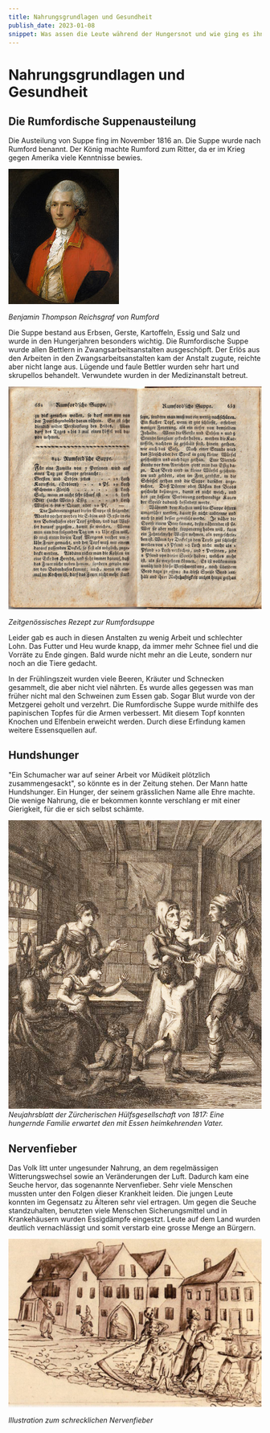 ```yaml
---
title: Nahrungsgrundlagen und Gesundheit
publish_date: 2023-01-08
snippet: Was assen die Leute während der Hungersnot und wie ging es ihnen während dieser Zeit?
---
```


# Nahrungsgrundlagen und Gesundheit

## Die Rumfordische Suppenausteilung

Die Austeilung von Suppe fing im November 1816 an. Die Suppe wurde nach Rumford benannt. Der König machte Rumford zum Ritter, da er im Krieg gegen Amerika viele Kenntnisse bewies.

![Rumford](../images/Rumford.jpg)

*Benjamin Thompson Reichsgraf von Rumford*

Die Suppe bestand aus Erbsen, Gerste, Kartoffeln, Essig und Salz und wurde in den Hungerjahren besonders wichtig. Die Rumfordische Suppe wurde allen Bettlern in Zwangsarbeitsanstalten ausgeschöpft. Der Erlös aus den Arbeiten in den Zwangsarbeitsanstalten kam der Anstalt zugute, reichte aber nicht lange aus. Lügende und faule Bettler wurden sehr hart und skrupellos behandelt. Verwundete wurden in der Medizinanstalt betreut.

![Rezept](../images/Rumford_Suppe.jpg)

*Zeitgenössisches Rezept zur Rumfordsuppe*

Leider gab es auch in diesen Anstalten zu wenig Arbeit und schlechter Lohn. Das Futter und Heu wurde knapp, da immer mehr Schnee fiel und die Vorräte zu Ende gingen. Bald wurde nicht mehr an die Leute, sondern nur noch an die Tiere gedacht.

In der Frühlingszeit wurden viele Beeren, Kräuter und Schnecken gesammelt, die aber nicht viel nährten. Es wurde alles gegessen was man früher nicht mal den Schweinen zum Essen gab. Sogar Blut wurde von der Metzgerei geholt und verzehrt. Die Rumfordische Suppe wurde mithilfe des papinischen Topfes für die Armen verbessert. Mit diesem Topf konnten Knochen und Elfenbein erweicht werden. Durch diese Erfindung kamen weitere Essensquellen auf.

## Hundshunger

"Ein Schumacher war auf seiner Arbeit vor Müdikeit plötzlich zusammengesackt", so könnte es in der Zeitung stehen. Der Mann hatte Hundshunger. Ein Hunger, der seinem grässlichen Name alle Ehre machte. Die wenige Nahrung, die er bekommen konnte verschlang er mit einer Gierigkeit, für die er sich selbst schämte.

![](../images/familie.png)
*Neujahrsblatt der Zürcherischen Hülfsgesellschaft von 1817: Eine hungernde Familie erwartet den mit Essen heimkehrenden Vater.*


## Nervenfieber

Das Volk litt unter ungesunder Nahrung, an dem regelmässigen Witterungswechsel sowie an Veränderungen der Luft. Dadurch kam eine Seuche hervor, das sogenannte Nervenfieber. Sehr viele Menschen mussten unter den Folgen dieser Krankheit leiden. Die jungen Leute konnten im Gegensatz zu Älteren sehr viel ertragen. Um gegen die Seuche standzuhalten, benutzten viele Menschen Sicherungsmittel und in Krankehäusern wurden Essigdämpfe eingestzt. Leute auf dem Land wurden deutlich vernachlässigt und somit verstarb eine grosse Menge an Bürgern.

![](../images/Das_schreckliche_Nervenfieber_1814.jpg)

*Illustration zum schrecklichen Nervenfieber*